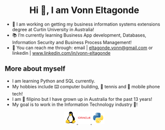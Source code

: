 <h1 align="center">Hi 👋, I am Vonn Eltagonde</h1>

- 🔬 I am working on getting my business information systems extensions degree at Curtin University in Australia!
- 📚 I’m currently learning Business App development, Databases, Information Security and Business Process Management!
- 📨 You can reach me through: email | eltagonde.vonn@gmail.com or linkedin | www.linkedin.com/in/vonn-eltagonde

## More about myself
- I am learning Python and SQL currently.
- My hobbies include ⌨️ computer building, 🎾 tennis and 📱 mobile phone tech!
- I am 🛫 filipino but I have grown up in Australia for the past 13 years!
- My goal is to work in the Information Technology industry 🤳!
<p align="center"> <a href="https://www.linux.org/" target="_blank" rel="noreferrer"> <img src="https://raw.githubusercontent.com/devicons/devicon/master/icons/linux/linux-original.svg" alt="linux" width="40" height="40"/> </a> <a href="https://www.oracle.com/" target="_blank" rel="noreferrer"> <img src="https://raw.githubusercontent.com/devicons/devicon/master/icons/oracle/oracle-original.svg" alt="oracle" width="40" height="40"/> </a> <a href="https://www.python.org" target="_blank" rel="noreferrer"> <img src="https://raw.githubusercontent.com/devicons/devicon/master/icons/python/python-original.svg" alt="python" width="40" height="40"/> </a> </p>
<!--
**velta360/velta360** is a ✨ _special_ ✨ repository because its `README.md` (this file) appears on your GitHub profile.

